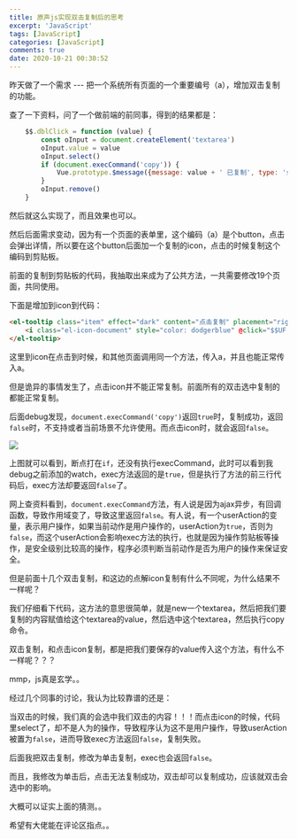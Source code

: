 ```yaml
---
title: 原声js实现双击复制后的思考
excerpt: 'JavaScript'
tags: [JavaScript]
categories: [JavaScript]
comments: true
date: 2020-10-21 00:30:52
---
```



昨天做了一个需求 --- 把一个系统所有页面的一个重要编号（a），增加双击复制的功能。

查了一下资料，问了一个做前端的前同事，得到的结果都是： 

```js
    $$.dblClick = function (value) {
        const oInput = document.createElement('textarea')
        oInput.value = value
        oInput.select()
        if (document.execCommand('copy')) {
            Vue.prototype.$message({message: value + ' 已复制', type: 'success'})
        }
        oInput.remove()
    }
```

然后就这么实现了，而且效果也可以。

然后后面需求变动，因为有一个页面的表单里，这个编码（a）是个button，点击会弹出详情，所以要在这个button后面加一个复制的icon，点击的时候复制这个编码到剪贴板。

前面的复制到剪贴板的代码，我抽取出来成为了公共方法，一共需要修改19个页面，共同使用。

下面是增加到icon到代码：

```html
<el-tooltip class="item" effect="dark" content="点击复制" placement="right">
    <i class="el-icon-document" style="color: dodgerblue" @click="$$UF.dblClick(scope.row.a)"></i>
</el-tooltip>
```

这里到icon在点击到时候，和其他页面调用同一个方法，传入a，并且也能正常传入a。

但是诡异的事情发生了，点击icon并不能正常复制。前面所有的双击选中复制的都能正常复制。

后面debug发现，`document.execCommand('copy')`返回`true`时，复制成功，返回`false`时，不支持或者当前场景不允许使用。而点击icon时，就会返回`false`。

<img src="WechatIMG26.jpeg">

上图就可以看到，断点打在`if`，还没有执行execCommand，此时可以看到我debug之前添加的watch，exec方法返回的是`true`，但是执行了方法的前三行代码后，exec方法却要返回`false`了。

网上查资料看到，`document.execCommand`方法，有人说是因为ajax异步，有回调函数，导致作用域变了，导致这里返回`false`。有人说，有一个userAction的变量，表示用户操作，如果当前动作是用户操作的，userAction为`true`，否则为`false`，而这个userAction会影响exec方法的执行，也就是因为操作剪贴板等操作，是安全级别比较高的操作，程序必须判断当前动作是否为用户的操作来保证安全。


但是前面十几个双击复制，和这边的点解icon复制有什么不同呢，为什么结果不一样呢？

我们仔细看下代码，这方法的意思很简单，就是new一个textarea，然后把我们要复制的内容赋值给这个textarea的value，然后选中这个textarea，然后执行copy命令。

双击复制，和点击icon复制，都是把我们要保存的value传入这个方法，有什么不一样呢？？？

mmp，js真是玄学。。

经过几个同事的讨论，我认为比较靠谱的还是：

当双击的时候，我们真的会选中我们双击的内容！！！而点击icon的时候，代码里select了，却不是人为的操作，导致程序认为这不是用户操作，导致userAction被置为`false`，进而导致exec方法返回`false`，复制失败。

后面我把双击复制，修改为单击复制，exec也会返回`false`。

而且，我修改为单击后，点击无法复制成功，双击却可以复制成功，应该就双击会选中的影响。

大概可以证实上面的猜测。。

希望有大佬能在评论区指点。。


